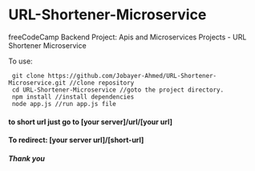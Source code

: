 # URL-Shortener-Microservice
freeCodeCamp Backend Project: Apis and Microservices Projects - URL Shortener Microservice

To use:
```console
 git clone https://github.com/Jobayer-Ahmed/URL-Shortener-Microservice.git //clone repository
 cd URL-Shortener-Microservice //goto the project directory.
 npm install //install dependencies
 node app.js //run app.js file
 ```
 #### to short url just go to [your server]/url/[your url]
 
 #### To redirect: [your server url]/[short-url]
 
 ##### Thank you
